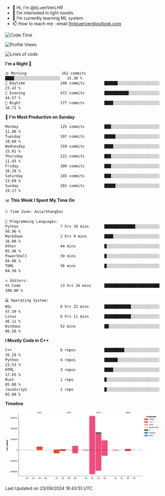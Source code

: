 - 👋 Hi, I’m @bLueriVerLHR
- 👀 I’m interested in light novels.
- 🌱 I’m currently learning ML system.
- 📫 How to reach me : email lhrblueriver@outlook.com

<!--START_SECTION:waka-->
![Code Time](http://img.shields.io/badge/Code%20Time-79%20hrs%2043%20mins-blue)

![Profile Views](http://img.shields.io/badge/Profile%20Views-0-blue)

![Lines of code](https://img.shields.io/badge/From%20Hello%20World%20I%27ve%20Written-667.4%20thousand%20lines%20of%20code-blue)

**I'm a Night 🦉** 

```text
🌞 Morning                162 commits         ████░░░░░░░░░░░░░░░░░░░░░   15.30 % 
🌆 Daytime                248 commits         ██████░░░░░░░░░░░░░░░░░░░   23.42 % 
🌃 Evening                472 commits         ███████████░░░░░░░░░░░░░░   44.57 % 
🌙 Night                  177 commits         ████░░░░░░░░░░░░░░░░░░░░░   16.71 % 
```
📅 **I'm Most Productive on Sunday** 

```text
Monday                   125 commits         ███░░░░░░░░░░░░░░░░░░░░░░   11.80 % 
Tuesday                  197 commits         █████░░░░░░░░░░░░░░░░░░░░   18.60 % 
Wednesday                159 commits         ████░░░░░░░░░░░░░░░░░░░░░   15.01 % 
Thursday                 121 commits         ███░░░░░░░░░░░░░░░░░░░░░░   11.43 % 
Friday                   109 commits         ███░░░░░░░░░░░░░░░░░░░░░░   10.29 % 
Saturday                 145 commits         ███░░░░░░░░░░░░░░░░░░░░░░   13.69 % 
Sunday                   203 commits         █████░░░░░░░░░░░░░░░░░░░░   19.17 % 
```


📊 **This Week I Spent My Time On** 

```text
🕑︎ Time Zone: Asia/Shanghai

💬 Programming Languages: 
Python                   7 hrs 39 mins       ██████████████░░░░░░░░░░░   56.96 % 
Markdown                 2 hrs 9 mins        ████░░░░░░░░░░░░░░░░░░░░░   16.00 % 
Other                    44 mins             █░░░░░░░░░░░░░░░░░░░░░░░░   05.48 % 
PowerShell               39 mins             █░░░░░░░░░░░░░░░░░░░░░░░░   04.88 % 
TOML                     36 mins             █░░░░░░░░░░░░░░░░░░░░░░░░   04.58 % 

🔥 Editors: 
VS Code                  13 hrs 26 mins      █████████████████████████   100.00 % 

💻 Operating System: 
WSL                      6 hrs 22 mins       ████████████░░░░░░░░░░░░░   47.39 % 
Linux                    6 hrs 11 mins       ████████████░░░░░░░░░░░░░   46.11 % 
Windows                  52 mins             ██░░░░░░░░░░░░░░░░░░░░░░░   06.50 % 
```

**I Mostly Code in C++** 

```text
C++                      6 repos             █████████░░░░░░░░░░░░░░░░   35.29 % 
Python                   4 repos             ██████░░░░░░░░░░░░░░░░░░░   23.53 % 
HTML                     3 repos             ████░░░░░░░░░░░░░░░░░░░░░   17.65 % 
Rust                     1 repo              █░░░░░░░░░░░░░░░░░░░░░░░░   05.88 % 
JavaScript               1 repo              █░░░░░░░░░░░░░░░░░░░░░░░░   05.88 % 
```



**Timeline**

![Lines of Code chart](https://raw.githubusercontent.com/bLueriVerLHR/bLueriVerLHR/main/assets/bar_graph.png)


 Last Updated on 23/09/2024 18:43:51 UTC
<!--END_SECTION:waka-->
